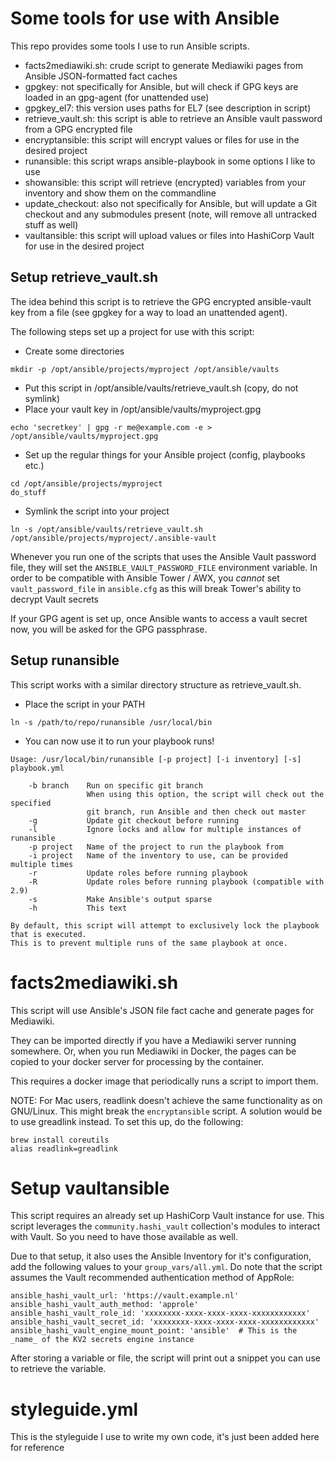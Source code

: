 # Some tools for use with Ansible
This repo provides some tools I use to run Ansible scripts.

* facts2mediawiki.sh: crude script to generate Mediawiki pages from Ansible JSON-formatted fact caches
* gpgkey: not specifically for Ansible, but will check if GPG keys are loaded in an gpg-agent (for unattended use)
* gpgkey_el7: this version uses paths for EL7 (see description in script)
* retrieve_vault.sh: this script is able to retrieve an Ansible vault password from a GPG encrypted file
* encryptansible: this script will encrypt values or files for use in the desired project
* runansible: this script wraps ansible-playbook in some options I like to use
* showansible: this script will retrieve (encrypted) variables from your inventory and show them on the commandline
* update_checkout: also not specifically for Ansible, but will update a Git checkout and any submodules present (note, will remove all untracked stuff as well)
* vaultansible: this script will upload values or files into HashiCorp Vault for use in the desired project

## Setup retrieve_vault.sh
The idea behind this script is to retrieve the GPG encrypted ansible-vault key
from a file (see gpgkey for a way to load an unattended agent).

The following steps set up a project for use with this script:

* Create some directories

```
mkdir -p /opt/ansible/projects/myproject /opt/ansible/vaults
```
* Put this script in /opt/ansible/vaults/retrieve_vault.sh (copy, do not symlink)
* Place your vault key in /opt/ansible/vaults/myproject.gpg

```
echo 'secretkey' | gpg -r me@example.com -e > /opt/ansible/vaults/myproject.gpg
```
* Set up the regular things for your Ansible project (config, playbooks etc.)

```
cd /opt/ansible/projects/myproject
do_stuff
```
* Symlink the script into your project

```
ln -s /opt/ansible/vaults/retrieve_vault.sh /opt/ansible/projects/myproject/.ansible-vault
```

Whenever you run one of the scripts that uses the Ansible Vault password file, they will set the ```ANSIBLE_VAULT_PASSWORD_FILE``` environment variable. In order to be compatible with Ansible Tower / AWX, you _cannot_ set ```vault_password_file``` in ```ansible.cfg``` as this will break Tower's ability to decrypt Vault secrets

If your GPG agent is set up, once Ansible wants to access a vault secret now, you will be asked for the
GPG passphrase.

## Setup runansible
This script works with a similar directory structure as retrieve_vault.sh.

* Place the script in your PATH

```
ln -s /path/to/repo/runansible /usr/local/bin
```
* You can now use it to run your playbook runs!

```
Usage: /usr/local/bin/runansible [-p project] [-i inventory] [-s] playbook.yml

    -b branch    Run on specific git branch
                 When using this option, the script will check out the specified
                 git branch, run Ansible and then check out master
    -g           Update git checkout before running
    -l           Ignore locks and allow for multiple instances of runansible
    -p project   Name of the project to run the playbook from
    -i project   Name of the inventory to use, can be provided multiple times
    -r           Update roles before running playbook
    -R           Update roles before running playbook (compatible with 2.9)
    -s           Make Ansible's output sparse
    -h           This text

By default, this script will attempt to exclusively lock the playbook that is executed.
This is to prevent multiple runs of the same playbook at once.
```

# facts2mediawiki.sh
This script will use Ansible's JSON file fact cache and generate pages for Mediawiki.

They can be imported directly if you have a Mediawiki server running somewhere. Or,
when you run Mediawiki in Docker, the pages can be copied to your docker server for
processing by the container.

This requires a docker image that periodically runs a script to import them.

NOTE: For Mac users, readlink doesn't achieve the same functionality as on GNU/Linux. This might break the ```encryptansible``` script. A solution would be to use greadlink instead. To set this up, do the following:

```
brew install coreutils
alias readlink=greadlink
```

# Setup vaultansible
This script requires an already set up HashiCorp Vault instance for use. This script leverages the ```community.hashi_vault``` collection's modules to interact with Vault. So you need to have those available as well.

Due to that setup, it also uses the Ansible Inventory for it's configuration, add the following values to your ```group_vars/all.yml```. Do note that the script assumes the Vault recommended authentication method of AppRole:

```
ansible_hashi_vault_url: 'https://vault.example.nl'
ansible_hashi_vault_auth_method: 'approle'
ansible_hashi_vault_role_id: 'xxxxxxxx-xxxx-xxxx-xxxx-xxxxxxxxxxxx'
ansible_hashi_vault_secret_id: 'xxxxxxxx-xxxx-xxxx-xxxx-xxxxxxxxxxxx'
ansible_hashi_vault_engine_mount_point: 'ansible'  # This is the _name_ of the KV2 secrets engine instance
```

After storing a variable or file, the script will print out a snippet you can use to retrieve the variable.

# styleguide.yml
This is the styleguide I use to write my own code, it's just been added here for reference
